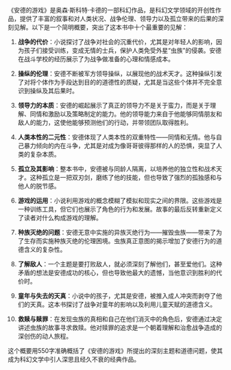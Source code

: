《安德的游戏》是奥森·斯科特·卡德的一部科幻作品，是科幻文学领域的开创性作品，提供了丰富的叙事和对人类状况、战争伦理、领导力以及孤立带来的后果的深刻见解。以下是一个简明概要，突出了这本书中十个最重要的见解：

1. **战争的代价**：小说探讨了战争对社会的沉重代价，尤其是对年轻人的影响，因为孩子们接受训练，变成无情的士兵，保护人类免受外星“虫族”的侵袭。安德在战斗学校的经历展示了为战争做准备的心理和情感成本。

2. **操纵的伦理**：安德不断被军方领导操纵，以展现他的战术天才。这种操纵引发了对将个体作为手段达到目的的道德性的质疑，尤其是当这些个体并不完全意识到操纵及其后果时。

3. **领导力的本质**：安德的崛起展示了真正的领导力不是关于蛮力，而是关于理解、同情和激励以及策略制定的能力。他的领导能力来自于他能够同情朋友和敌人的能力，这使他能够预测他们的行动，并带领团队取得胜利。

4. **人类本性的二元性**：安德体现了人类本性的双重特性——同情和无情。他与自己暴力倾向的内在斗争，尤其是对成为像哥哥彼得那样的人的恐惧，突显了人类的复杂本质。

5. **孤立及其影响**：整本书中，安德被与同龄人隔离，以培养他的独立性和战术天才。这种孤立是一把双刃剑，磨练了他的技能，但也导致了强烈的孤独感和与他人的脱节感。

6. **游戏的运用**：小说利用游戏的概念模糊了模拟和现实之间的界限。这些游戏是一种训练工具，但它们也展示了角色的行为和发展。故事的最后反转重新定义了读者对什么构成游戏的理解。

7. **种族灭绝的问题**：安德无意中实施的异族灭绝行为——摧毁虫族——带来了为了生存而实施种族灭绝的伦理困境。虫族真正意图的揭示增加了安德行为的道德含义的复杂性。

8. **了解敌人**：一个主题是要打败敌人，就必须深刻了解他们，甚至爱他们。这种矛盾的想法是安德成功的核心，但也导致他最大的遗憾，当他意识到胜利的代价时。

9. **童年与失去的天真**：小说中的孩子，尤其是安德，被推入成人冲突而剥夺了他们的天真。这本书探讨了战争对童年的影响以及利用儿童天赋的道德含义。

10. **救赎与赎罪**：在发现虫族的真相和自己在他们消灭中的角色后，安德通过决定讲述虫族的故事寻求救赎。他对赎罪的追求是一个朝着理解和治愈战争造成的深创伤的动人旅程。

这个概要用550字准确概括了《安德的游戏》所提出的深刻主题和道德问题，使其成为科幻文学中引人深思且经久不衰的经典作品。